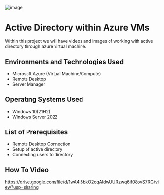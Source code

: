   ![image](https://github.com/JulianCrawford/Active-Directory/assets/130851140/9cd9c353-b33e-44ab-943a-727def695ca4)


# Active Directory within Azure VMs
Within this project we will have videos and images of working with active directory through azure virtual machine. 


<h2>Environments and Technologies Used</h2>

  - Microsoft Azure (Virtual Machine/Compute)
  - Remote Desktop
  - Server Manager

<h2>Operating Systems Used </h2>

   - Windows 10(21H2)
   - Windows Server 2022

<h2>List of Prerequisites</h2>

   - Remote Desktop Connection
   - Setup of active directory
   - Connecting users to directory

<h2>How To Video</h2>

https://drive.google.com/file/d/1wA4l8bkO2cqAIdwUURzwq6if08ovS7RG/view?usp=sharing


<h2></h2>




